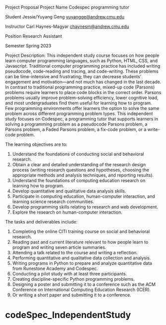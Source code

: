 Project Proposal
Project Name
Codespec programming tutor 

Student
Jessie/Yuyang Geng
yuyangge@andrew.cmu.edu

Instructor
Carl Haynes-Magyar
 chaynesm@andrew.cmu.edu

Position
Research Assistant

Semester
Spring 2023

Project Description:
This independent study course focuses on how people learn computer programming languages, such as Python, HTML, CSS, and Javascript. Traditional computer programming practice has included writing pseudocode, code-reading and tracing, and code-writing.  These problems can be time-intensive and frustrating; they can decrease students’ engagement and motivation—and not much has changed in the last decade.  In contrast to traditional programming practice, mixed-up code (Parsons) problems require learners to place code blocks in the correct order.  Parsons problems usually improve problem-solving efficiency, lower cognitive load, and most undergraduates find them useful for learning how to program.  Few programming environments offer learners the option to solve the same problem across different programming problem types. This independent study focuses on Codespec, a programming tutor that supports learners in solving a programming problem as a pseudocode Parsons problem, a Parsons problem, a Faded Parsons problem, a fix-code problem, or a write-code problem.

The learning objectives are to:


1.	Understand the foundations of conducting social and behavioral research.
2.	Obtain a clear and detailed understanding of the research design process (writing research questions and hypotheses, choosing the appropriate methods and analysis techniques, and reporting results).
3.	Understand the foundations of computing education research on learning how to program.
4.	Develop quantitative and qualitative data analysis skills.
5.	Participate in computing education, human-computer interaction, and learning science research communities.
6.	Develop programming skills relating to research and web development.
7.	Explore the research on human-computer interaction.

The tasks and deliverables include:
1.	Completing the online CITI training course on social and behavioral research.
2.	Reading past and current literature relevant to how people learn to program and writing seven article summaries.
3.	Attending a talk related to the course and writing a reflection.
4.	Performing quantitative and qualitative data collection and analysis.
5.	Writing programs in Python to prepare and analyze quantitative data from Runestone Academy and Codespec.
6.	Conducting a pilot study with at least three participants.
7.	Creating discipline-specific Python programming problems.
8.	Designing a poster and submitting it to a conference such as the ACM Conference on International Computing Education Research (ICER).
9.	Or writing a short paper and submitting it to a conference.
# codeSpec_IndependentStudy

